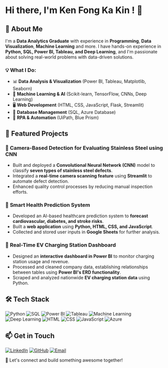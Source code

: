 # Hi there, I'm Ken Fong Ka Kin ! 👋

## 🚀 About Me
I'm a **Data Analytics Graduate** with experience in **Programming**, **Data Visualization**, **Machine Learning** and more. I have hands-on experience in **Python, SQL, Power BI, Tableau, and Deep Learning**, and I'm passionate about solving real-world problems with data-driven solutions.

### 💡 What I Do:
- 📊 **Data Analysis & Visualization** (Power BI, Tableau, Matplotlib, Seaborn)
- 🤖 **Machine Learning & AI** (Scikit-learn, TensorFlow, CNNs, Deep Learning)
- 🖥️ **Web Development** (HTML, CSS, JavaScript, Flask, Streamlit)
- 🏦 **Database Management** (SQL, Azure Database)
- 🔄 **RPA & Automation** (UiPath, Blue Prism)

## 📌 Featured Projects
### 🔹 **Camera-Based Detection for Evaluating Stainless Steel using CNN**
- Built and deployed a **Convolutional Neural Network (CNN)** model to classify **seven types of stainless steel defects**.
- Integrated a **real-time camera scanning feature** using **Streamlit** to automate defect detection.
- Enhanced quality control processes by reducing manual inspection efforts.

### 🔹 **Smart Health Prediction System**
- Developed an AI-based healthcare prediction system to **forecast cardiovascular, diabetes, and stroke risks**.
- Built a **web application** using **Python, HTML, CSS, and JavaScript**.
- Collected and stored user inputs in **Google Sheets** for further analysis.

### 🔹 **Real-Time EV Charging Station Dashboard**
- Designed an **interactive dashboard in Power BI** to monitor charging station usage and revenue.
- Processed and cleaned company data, establishing relationships between tables using **Power BI's ERD functionality**.
- Scraped and analyzed nationwide **EV charging station data** using Python.

## 🛠️ Tech Stack
![Python](https://img.shields.io/badge/Python-3776AB?style=for-the-badge&logo=python&logoColor=white)
![SQL](https://img.shields.io/badge/SQL-4479A1?style=for-the-badge&logo=mysql&logoColor=white)
![Power BI](https://img.shields.io/badge/PowerBI-F2C811?style=for-the-badge&logo=powerbi&logoColor=black)
![Tableau](https://img.shields.io/badge/Tableau-E97627?style=for-the-badge&logo=tableau&logoColor=white)
![Machine Learning](https://img.shields.io/badge/Machine%20Learning-FF6F00?style=for-the-badge&logo=scikit-learn&logoColor=white)
![Deep Learning](https://img.shields.io/badge/Deep%20Learning-FF6F00?style=for-the-badge&logo=tensorflow&logoColor=white)
![HTML](https://img.shields.io/badge/HTML5-E34F26?style=for-the-badge&logo=html5&logoColor=white)
![CSS](https://img.shields.io/badge/CSS3-1572B6?style=for-the-badge&logo=css3&logoColor=white)
![JavaScript](https://img.shields.io/badge/JavaScript-F7DF1E?style=for-the-badge&logo=javascript&logoColor=black)
![Azure](https://img.shields.io/badge/Microsoft%20Azure-0078D4?style=for-the-badge&logo=microsoft-azure&logoColor=white)

## 📫 Get in Touch
[![LinkedIn](https://img.shields.io/badge/LinkedIn-%230077B5.svg?style=for-the-badge&logo=linkedin&logoColor=white)](https://www.linkedin.com/in/fong-ka-kin-ken/)
[![GitHub](https://img.shields.io/badge/GitHub-%23121011.svg?style=for-the-badge&logo=github&logoColor=white)](https://github.com/your-github)
[![Email](https://img.shields.io/badge/Email-%23D14836.svg?style=for-the-badge&logo=gmail&logoColor=white)](mailto:your.email@example.com)

🚀 Let's connect and build something awesome together!

